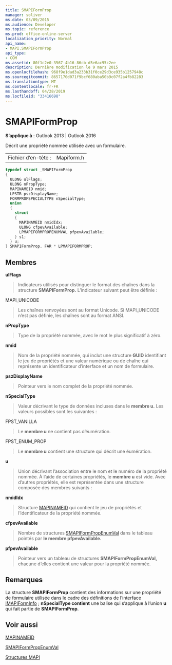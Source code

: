 ```yaml
---
title: SMAPIFormProp
manager: soliver
ms.date: 03/09/2015
ms.audience: Developer
ms.topic: reference
ms.prod: office-online-server
localization_priority: Normal
api_name:
- MAPI.SMAPIFormProp
api_type:
- COM
ms.assetid: 80f1c2e0-3567-4b16-86cb-d5e6ac95c2ee
description: Dernière modification le 9 mars 2015
ms.openlocfilehash: 968f9e1dad3a233b31f0ce29d3ce935b1257948c
ms.sourcegitcommit: 8657170d071f9bcf680aba50b9c07f2a4fb82283
ms.translationtype: MT
ms.contentlocale: fr-FR
ms.lasthandoff: 04/28/2019
ms.locfileid: "33416698"
---
```

# <a name="smapiformprop"></a>SMAPIFormProp

  
  
**S’applique à** : Outlook 2013 | Outlook 2016 
  
Décrit une propriété nommée utilisée avec un formulaire. 
  
|||
|:-----|:-----|
|Fichier d’en-tête :  <br/> |Mapiform.h  <br/> |
   
```cpp
typedef struct _SMAPIFormProp
{
  ULONG ulFlags;
  ULONG nPropType;
  MAPINAMEID nmid;
  LPSTR pszDisplayName;
  FORMPROPSPECIALTYPE nSpecialType;
  union
  {
    struct
    {
      MAPINAMEID nmidIdx;
      ULONG cfpevAvailable;
      LPMAPIFORMPROPENUMVAL pfpevAvailable;
    } s1;
  } u;
} SMAPIFormProp, FAR * LPMAPIFORMPROP;

```

## <a name="members"></a>Membres

 **ulFlags**
  
> Indicateurs utilisés pour distinguer le format des chaînes dans la structure **SMAPIFormProp.** L’indicateur suivant peut être définie : 
    
MAPI_UNICODE 
  
> Les chaînes renvoyées sont au format Unicode. Si MAPI_UNICODE n’est pas définie, les chaînes sont au format ANSI.
    
 **nPropType**
  
> Type de la propriété nommée, avec le mot le plus significatif à zéro. 
    
 **nmid**
  
> Nom de la propriété nommée, qui inclut une structure **GUID** identifiant le jeu de propriétés et une valeur numérique ou de chaîne qui représente un identificateur d’interface et un nom de formulaire. 
    
 **pszDisplayName**
  
> Pointeur vers le nom complet de la propriété nommée.
    
 **nSpecialType**
  
> Valeur décrivant le type de données incluses dans le **membre u.** Les valeurs possibles sont les suivantes : 
    
FPST_VANILLA 
  
> Le **membre u** ne contient pas d’éumération. 
    
FPST_ENUM_PROP 
  
> Le **membre u** contient une structure qui décrit une éumération. 
    
 **u**
  
> Union décrivant l’association entre le nom et le numéro de la propriété nommée. À l’aide de certaines propriétés, le **membre u** est vide. Avec d’autres propriétés, elle est représentée dans une structure composée des membres suivants : 
    
 **nmidIdx**
  
> Structure [MAPINAMEID](mapinameid.md) qui contient le jeu de propriétés et l’identificateur de la propriété nommée. 
    
 **cfpevAvailable**
  
> Nombre de structures [SMAPIFormPropEnumVal](smapiformpropenumval.md) dans le tableau pointés par **le membre pfpevAvailable.** 
    
 **pfpevAvailable**
  
> Pointeur vers un tableau de structures **SMAPIFormPropEnumVal,** chacune d’elles contient une valeur pour la propriété nommée. 
    
## <a name="remarks"></a>Remarques

La structure **SMAPIFormProp** contient des informations sur une propriété de formulaire utilisée dans le cadre des définitions de l’interface [IMAPIFormInfo](imapiforminfoimapiprop.md) ; **nSpecialType contient** une balise qui s’applique à l’union **u** qui fait partie de **SMAPIFormProp**.
  
## <a name="see-also"></a>Voir aussi



[MAPINAMEID](mapinameid.md)
  
[SMAPIFormPropEnumVal](smapiformpropenumval.md)


[Structures MAPI](mapi-structures.md)

